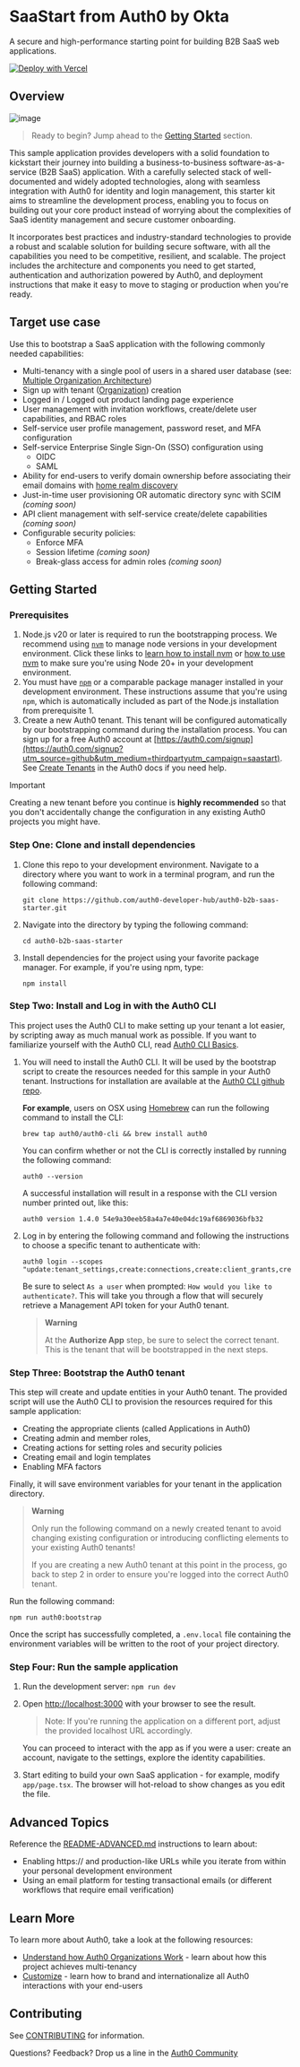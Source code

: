 # **SaaStart** from Auth0 by Okta

A secure and high-performance starting point for building B2B SaaS web applications.

[![Deploy with Vercel](https://vercel.com/button)](https://vercel.com/new/clone?repository-url=https://github.com/auth0-developer-hub/auth0-b2b-saas-starter&repository-name=auth0-saas-starter&external-id=b2b-saas-starter-template&integration-ids=oac_7V7TGP5JUHCpSncpiy3XWwL0)

## Overview

![image](https://github.com/auth0-developer-hub/auth0-b2b-saas-starter/assets/6372810/e8ab12fe-d95b-4e11-8e9e-242eb9c547b6)

> Ready to begin? Jump ahead to the [Getting Started](#getting-started) section.

This sample application provides developers with a solid foundation to kickstart their journey into building a business-to-business software-as-a-service (B2B SaaS) application. With a carefully selected stack of well-documented and widely adopted technologies, along with seamless integration with Auth0 for identity and login management, this starter kit aims to streamline the development process, enabling you to focus on building out your core product instead of worrying about the complexities of SaaS identity management and secure customer onboarding.

It incorporates best practices and industry-standard technologies to provide a robust and scalable solution for building secure software, with all the capabilities you need to be competitive, resilient, and scalable. The project includes the architecture and components you need to get started, authentication and authorization powered by Auth0, and deployment instructions that make it easy to move to staging or production when you're ready.

## Target use case

Use this to bootstrap a SaaS application with the following commonly needed capabilities:

- Multi-tenancy with a single pool of users in a shared user database (see: [Multiple Organization Architecture](https://auth0.com/docs/get-started/architecture-scenarios/multiple-organization-architecture#users-shared-between-organizations))
- Sign up with tenant ([Organization](https://auth0.com/docs/manage-users/organizations)) creation
- Logged in / Logged out product landing page experience
- User management with invitation workflows, create/delete user capabilities, and RBAC roles
- Self-service user profile management, password reset, and MFA configuration
- Self-service Enterprise Single Sign-On (SSO) configuration using
  - OIDC
  - SAML
- Ability for end-users to verify domain ownership before associating their email domains with [home realm discovery](https://auth0.com/docs/authenticate/login/auth0-universal-login/identifier-first#define-home-realm-discovery-identity-providers)
- Just-in-time user provisioning OR automatic directory sync with SCIM _(coming soon)_
- API client management with self-service create/delete capabilities _(coming soon)_
- Configurable security policies:
  - Enforce MFA
  - Session lifetime _(coming soon)_
  - Break-glass access for admin roles _(coming soon)_

## Getting Started

### Prerequisites

1. Node.js v20 or later is required to run the bootstrapping process. We recommend using [`nvm`](https://github.com/nvm-sh/nvm) to manage node versions in your development environment. Click these links to [learn how to install nvm](https://github.com/nvm-sh/nvm?tab=readme-ov-file#install--update-script) or [how to use nvm](https://github.com/nvm-sh/nvm?tab=readme-ov-file#usage) to make sure you're using Node 20+ in your development environment.
2. You must have [`npm`](https://docs.npmjs.com/downloading-and-installing-node-js-and-npm) or a comparable package manager installed in your development environment. These instructions assume that you're using `npm`, which is automatically included as part of the Node.js installation from prerequisite 1.
3. Create a new Auth0 tenant. This tenant will be configured automatically by our bootstrapping command during the installation process. You can sign up for a free Auth0 account at [https://auth0.com/signup](https://auth0.com/signup?utm_source=github&utm_medium=thirdpartyutm_campaign=saastart). See [Create Tenants](https://auth0.com/docs/get-started/auth0-overview/create-tenants) in the Auth0 docs if you need help.

> [!IMPORTANT]
> Creating a new tenant before you continue is **highly recommended** so that you don't accidentally change the configuration in any existing Auth0 projects you might have.

### Step One: Clone and install dependencies

1. Clone this repo to your development environment. Navigate to a directory where you want to work in a terminal program, and run the following command:

   ```shell
   git clone https://github.com/auth0-developer-hub/auth0-b2b-saas-starter.git
   ```

2. Navigate into the directory by typing the following command:

   ```shell
   cd auth0-b2b-saas-starter
   ```

3. Install dependencies for the project using your favorite package manager. For example, if you're using npm, type:

   ```shell
   npm install
   ```

### Step Two: Install and Log in with the Auth0 CLI

This project uses the Auth0 CLI to make setting up your tenant a lot easier, by scripting away as much manual work as possible. If you want to familiarize yourself with the Auth0 CLI, read [Auth0 CLI Basics](https://developer.auth0.com/resources/labs/tools/auth0-cli-basics).

1. You will need to install the Auth0 CLI. It will be used by the bootstrap script to create the resources needed for this sample in your Auth0 tenant. Instructions for installation are available at the [Auth0 CLI github repo](https://github.com/auth0/auth0-cli).

   **For example**, users on OSX using [Homebrew](https://brew.sh/) can run the following command to install the CLI:

   ```shell
   brew tap auth0/auth0-cli && brew install auth0
   ```

   You can confirm whether or not the CLI is correctly installed by running the following command:

   ```shell
   auth0 --version
   ```

   A successful installation will result in a response with the CLI version number printed out, like this:

   ```shell
   auth0 version 1.4.0 54e9a30eeb58a4a7e40e04dc19af6869036bfb32
   ```

2. Log in by entering the following command and following the instructions to choose a specific tenant to authenticate with:

   ```shell
   auth0 login --scopes "update:tenant_settings,create:connections,create:client_grants,create:email_templates,update:guardian_factors"
   ```

   Be sure to select `As a user` when prompted: `How would you like to authenticate?`. This will take you through a flow that will securely retrieve a Management API token for your Auth0 tenant.

   > **Warning**
   >
   > At the **Authorize App** step, be sure to select the correct tenant. This is the tenant that will be bootstrapped in the next steps.

### Step Three: Bootstrap the Auth0 tenant

This step will create and update entities in your Auth0 tenant. The provided script will use the Auth0 CLI to provision the resources required for this sample application:

- Creating the appropriate clients (called Applications in Auth0)
- Creating admin and member roles,
- Creating actions for setting roles and security policies
- Creating email and login templates
- Enabling MFA factors

Finally, it will save environment variables for your tenant in the application directory.

> **Warning**
>
> Only run the following command on a newly created tenant to avoid changing existing configuration or introducing conflicting elements to your existing Auth0 tenants!
>
> If you are creating a new Auth0 tenant at this point in the process, go back to step 2 in order to ensure you're logged into the correct Auth0 tenant.

Run the following command:

```shell
npm run auth0:bootstrap
```

Once the script has successfully completed, a `.env.local` file containing the environment variables will be written to the root of your project directory.

### Step Four: Run the sample application

1. Run the development server: `npm run dev`
2. Open [http://localhost:3000](http://localhost:3000) with your browser to see the result.

   > Note: If you're running the application on a different port, adjust the provided localhost URL accordingly.

   You can proceed to interact with the app as if you were a user: create an account, navigate to the settings, explore the identity capabilities.

3. Start editing to build your own SaaS application - for example, modify `app/page.tsx`. The browser will hot-reload to show changes as you edit the file.

## Advanced Topics

Reference the [README-ADVANCED.md](README-ADVANCED.md) instructions to learn about:
* Enabling https:// and production-like URLs while you iterate from within your personal development environment
* Using an email platform for testing transactional emails (or different workflows that require email verification)

## Learn More

To learn more about Auth0, take a look at the following resources:

- [Understand how Auth0 Organizations Work](https://auth0.com/docs/manage-users/organizations/organizations-overview) - learn about how this project achieves multi-tenancy
- [Customize](https://auth0.com/docs/customize) - learn how to brand and internationalize all Auth0 interactions with your end-users

## Contributing

See [CONTRIBUTING](./CONTRIBUTING.md) for information.

Questions? Feedback? Drop us a line in the [Auth0 Community](https://community.auth0.com/t/saastart-b2b-saas-reference-app/136654)
